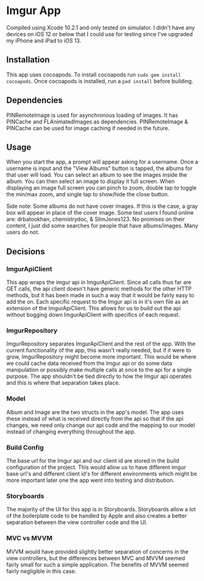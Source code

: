 # Imgur App

Compiled using Xcode 10.2.1 and only tested on simulator. I didn't have any devices on iOS 12 or below that I could use for testing since I've upgraded my iPhone and iPad to iOS 13.

## Installation

This app uses cocoapods. To install cocoapods run `sudo gem install cocoapods`. Once cocoapods is installed, run a `pod install` before building.

## Dependencies

PINRemoteImage is used for asynchronous loading of images. It has PINCache and FLAnimatedImages as dependencies. PINRemoteImage & PINCache can be used for image caching if needed in the future.


## Usage

When you start the app, a prompt will appear asking for a username. Once a username is input and the "View Albums" button is tapped, the albums for that user will load. You can select an album to see the images inside the album. You can then select an image to display it full screen. When displaying an image full screen you can pinch to zoom, double tap to toggle the min/max zoom, and single tap to show/hide the close button.

Side note: Some albums do not have cover images. If this is the case, a gray box will appear in place of the cover image. Some test users I found online are: drbatookhan, chemistrydoc, & SlimJones123. No promises on their content, I just did some searches for people that have albums/images. Many users do not.

## Decisions

### ImgurApiClient
This app wraps the imgur api in ImgurApiClient.  Since all calls thus far are GET calls, the api client doesn't have generic methods for the other HTTP methods, but it has been made in such a way that it would be fairly easy to add the on. Each specific request to the Imgur api is in it's own file as an extension of the ImgurApiClient. This allows for us to build out the api without bogging down ImgurApiClient with specifics of each request.

### ImgurRepository
ImgurRepository separates ImgurApiClient and the rest of the app. With the current functionality of the app, this wasn't really needed, but if it were to grow, ImgurRepository might become more important. This would be where we could cache data received from the Imgur api or do some data manipulation or possibly make multiple calls at once to the api for a single purpose. The app shouldn't be tied directly to how the Imgur api operates and this is where that separation takes place. 

### Model
Album and Image are the two structs in the app's model. The app uses these instead of what is received directly from the api so that if the api changes, we need only change our api code and the mapping to our model instead of changing everything throughout the app.

### Build Config
The base url for the Imgur api and our client id are stored in the build configuration of the project. This would allow us to have different imgur base url's and different client id's for different environments which might be more important later one the app went into testing and distribution.

### Storyboards
The majority of the UI for this app is in Storyboards. Storyboards allow a lot of the boilerplate code to be handled by Apple and also creates a better separation between the view controller code and the UI.

### MVC vs MVVM
MVVM would have provided slightly better separation of concerns in the view controllers, but the differences between MVC and MVVM seemed fairly small for such a simple application. The benefits of MVVM seemed fairly negligible in this case.

